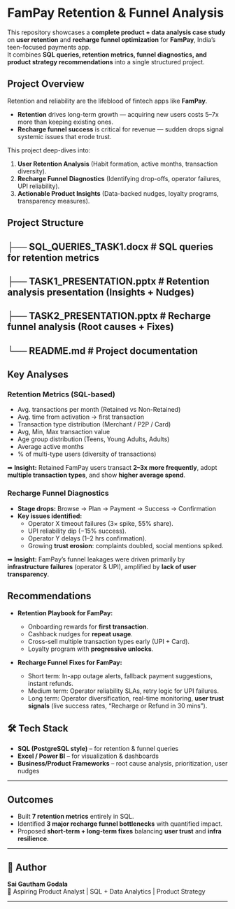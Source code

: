 #  FamPay Retention & Funnel Analysis

This repository showcases a **complete product + data analysis case study** on **user retention** and **recharge funnel optimization** for **FamPay**, India’s teen-focused payments app.  
It combines **SQL queries, retention metrics, funnel diagnostics, and product strategy recommendations** into a single structured project.  



##  Project Overview

Retention and reliability are the lifeblood of fintech apps like **FamPay**.  
- **Retention** drives long-term growth — acquiring new users costs 5–7x more than keeping existing ones.  
- **Recharge funnel success** is critical for revenue — sudden drops signal systemic issues that erode trust.  

This project deep-dives into:  
1. **User Retention Analysis** (Habit formation, active months, transaction diversity).  
2. **Recharge Funnel Diagnostics** (Identifying drop-offs, operator failures, UPI reliability).  
3. **Actionable Product Insights** (Data-backed nudges, loyalty programs, transparency measures).  



##  Project Structure

├── SQL_QUERIES_TASK1.docx # SQL queries for retention metrics
---
├── TASK1_PRESENTATION.pptx # Retention analysis presentation (Insights + Nudges)
---
├── TASK2_PRESENTATION.pptx # Recharge funnel analysis (Root causes + Fixes)
---
└── README.md # Project documentation
---




##  Key Analyses

### **Retention Metrics (SQL-based)**
- Avg. transactions per month (Retained vs Non-Retained)  
- Avg. time from activation → first transaction  
- Transaction type distribution (Merchant / P2P / Card)  
- Avg, Min, Max transaction value  
- Age group distribution (Teens, Young Adults, Adults)  
- Average active months  
- % of multi-type users (diversity of transactions)  

➡ **Insight:** Retained FamPay users transact **2–3x more frequently**, adopt **multiple transaction types**, and show **higher average spend**.  


### **Recharge Funnel Diagnostics**
- **Stage drops:** Browse → Plan → Payment → Success → Confirmation  
- **Key issues identified:**  
  - Operator X timeout failures (3× spike, 55% share).  
  - UPI reliability dip (−15% success).  
  - Operator Y delays (1–2 hrs confirmation).  
  - Growing **trust erosion**: complaints doubled, social mentions spiked.  

➡ **Insight:** FamPay’s funnel leakages were driven primarily by **infrastructure failures** (operator & UPI), amplified by **lack of user transparency**.  



##  Recommendations

- **Retention Playbook for FamPay:**  
  - Onboarding rewards for **first transaction**.  
  - Cashback nudges for **repeat usage**.  
  - Cross-sell multiple transaction types early (UPI + Card).  
  - Loyalty program with **progressive unlocks**.  

- **Recharge Funnel Fixes for FamPay:**  
  - Short term: In-app outage alerts, fallback payment suggestions, instant refunds.  
  - Medium term: Operator reliability SLAs, retry logic for UPI failures.  
  - Long term: Operator diversification, real-time monitoring, **user trust signals** (live success rates, “Recharge or Refund in 30 mins”).  



## 🛠 Tech Stack

- **SQL (PostgreSQL style)** – for retention & funnel queries  
- **Excel / Power BI** – for visualization & dashboards  
- **Business/Product Frameworks** – root cause analysis, prioritization, user nudges  

---

##  Outcomes

- Built **7 retention metrics** entirely in SQL.  
- Identified **3 major recharge funnel bottlenecks** with quantified impact.  
- Proposed **short-term + long-term fixes** balancing **user trust** and **infra resilience**.  

---

## 👤 Author  
**Sai Gautham Godala**  
📌 Aspiring Product Analyst | SQL + Data Analytics | Product Strategy  

---
